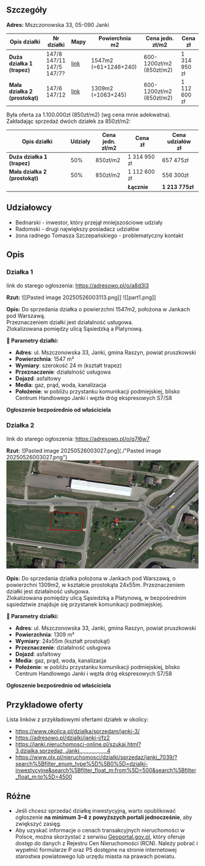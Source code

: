 ## Szczegóły
**Adres:** Mszczonowska 33, 05-090 Janki

| Opis działki                   | Nr działki                         | Mapy                                                                                                          | Powierchnia<br>m2     | Cena jedn. <br>zł/m2     | Cena <br>zł  |
| ------------------------------ | ---------------------------------- | ------------------------------------------------------------------------------------------------------------- | --------------------- | ------------------------ | ------------ |
| **Duża działka 1 (trapez)**    | 147/8<br>147/11<br>147/5<br>147/7? | [link](https://geoportal360.pl/map/#clk=mszczonowska%2033,%20janki&ctx=17.85/52.128507/20.883561&stl=topo)    | 1547m2 (=61+1246+240) | 600-1200zł/m2 (850zł/m2) | 1 314 950 zł |
| **Mała działka 2 (prostokąt)** | 147/6<br>147/12                    | [link](https://geoportal360.pl/map/#clk=20.88234836,52.12878818,17.85&ctx=17.85/52.128507/20.883561&stl=topo) | 1309m2  (=1063+245)   | 600-1200zł/m2 (850zł/m2) | 1 112 600 zł |

Była oferta za 1.100.000zł (850zł/m2) (wg cena mnie adekwatna). 
Zakładając sprzedaż dwóch działek za 850zł/m2:

| Opis działki                   | Udziały | Cena jedn. <br>zł/m2 | Cena <br>zł  | Cena udziałów<br>zł |
| ------------------------------ | ------- | -------------------- | ------------ | ------------------- |
| **Duża działka 1 (trapez)**    | 50%     | 850zł/m2             | 1 314 950 zł | 657 475zł           |
| **Mała działka 2 (prostokąt)** | 50%     | 850zł/m2             | 1 112 600 zł | 556 300zł           |
|                                |         |                      | **Łącznie**  | **1 213 775zł**     |

## Udziałowcy
- Bednarski - inwestor, który przejął mniejszościowe udziały
- Radomski - drugi największy posiadacz udziałów
- żona radnego Tomasza Szczepańskiego - problematyczny kontakt

## Opis
### Działka 1
link do starego ogłoszenia: https://adresowo.pl/o/a8d3l3

**Rzut:**
![[Pasted image 20250526003113.png]]
![[part1.png]]

**Opis:**
Do sprzedania działka o powierzchni 1547m2, położona w Jankach pod Warszawą.  
Przeznaczeniem działki jest działalność usługowa.  
Zlokalizowana pomiędzy ulicą Sąsiedzką a Platynową.

**📍 Parametry działki:**
- **Adres**: ul. Mszczonowska 33, Janki, gmina Raszyn, powiat pruszkowski
- **Powierzchnia**: 1547 m²
- **Wymiary**: szerokość 24 m (kształt trapez)
- **Przeznaczenie**: działalność usługowa
- **Dojazd**: asfaltowy
- **Media**: gaz, prąd, woda, kanalizacja
- **Położenie**: w pobliżu przystanku komunikacji podmiejskiej, blisko Centrum Handlowego Janki i węzła dróg ekspresowych S7/S8

**Ogłoszenie bezpośrednio od właściciela**

### Działka 2
link do starego ogłoszenia: https://adresowo.pl/o/q7l6w7

**Rzut:**
![Pasted image 20250526003027.png](./"Pasted image 20250526003027.png")
![part2.png](./part2.png)

**Opis:**
Do sprzedania działka położona w Jankach pod Warszawą, o powierzchni 1309m2, w kształcie prostokąta 24x55m. 
Przeznaczeniem działki jest działalność usługowa.  
Zlokalizowana pomiędzy ulicą Sąsiedzką a Platynową, w bezpośrednim sąsiedztwie znajduje się przystanek komunikacji podmiejskiej.

**📍 Parametry działki:**
- **Adres**: ul. Mszczonowska 33, Janki, gmina Raszyn, powiat pruszkowski
- **Powierzchnia**: 1309 m²
- **Wymiary**: 24x55m (kształt prostokąt)
- **Przeznaczenie**: działalność usługowa
- **Dojazd**: asfaltowy
- **Media**: gaz, prąd, woda, kanalizacja
- **Położenie**: w pobliżu przystanku komunikacji podmiejskiej, blisko Centrum Handlowego Janki i węzła dróg ekspresowych S7/S8

**Ogłoszenie bezpośrednio od właściciela**

## Przykładowe oferty
Lista linków z przykładowymi ofertami działek w okolicy:
- https://www.okolica.pl/dzialka/sprzedam/janki-3/
- https://adresowo.pl/dzialki/janki-j/fz2
- https://janki.nieruchomosci-online.pl/szukaj.html?3,dzialka,sprzedaz,,Janki,,,,,,,,,,,,,,,,,,4
- https://www.olx.pl/nieruchomosci/dzialki/sprzedaz/janki_7039/?search%5Bfilter_enum_type%5D%5B0%5D=dzialki-inwestycyjne&search%5Bfilter_float_m:from%5D=500&search%5Bfilter_float_m:to%5D=4500

## Różne
- Jeśli chcesz sprzedać działkę inwestycyjną, warto opublikować ogłoszenie **na minimum 3–4 z powyższych portali jednocześnie**, aby zwiększyć zasięg.
- Aby uzyskać informacje o cenach transakcyjnych nieruchomości w Polsce, można skorzystać z serwisu [Geoportal.gov.pl](https://www.geoportal.gov.pl/), który oferuje dostęp do danych z Rejestru Cen Nieruchomości (RCN). Należy pobrać i wypełnić formularze P oraz P5 dostępne na stronie internetowej starostwa powiatowego lub urzędu miasta na prawach powiatu.
